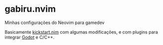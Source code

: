 # gabiru.nvim

Minhas configurações do Neovim para gamedev

Basicamente [kickstart.nim](https://github.com/nvim-lua/kickstart.nvim) com algumas modificações, e com plugins para integrar [Godot](https://github.com/godotengine/godot) e C/C++.

